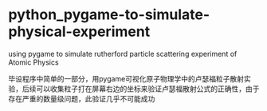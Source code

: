 # python_pygame-to-simulate-physical-experiment
using pygame to simulate rutherford particle scattering experiment of Atomic Physics

毕设程序中简单的一部分，用pygame可视化原子物理学中的卢瑟福粒子散射实验，后续可以收集粒子打在屏幕右边的坐标来验证卢瑟福散射公式的正确性，由于存在严重的数量级问题，此验证几乎不可能成功
